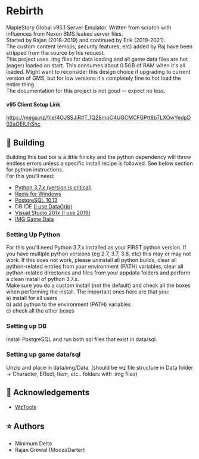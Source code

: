 # Rebirth
MapleStory Global v95.1 Server Emulator. Written from scratch with influences from Nexon BMS leaked server files.  
Started by Rajan (2018-2019) and continued by Erik (2019-2021).  
The custom content (emojis, security features, etc) added by Raj have been stripped from the source by his request.  
This project uses .img files for data loading and all game data files are hot (eager) loaded on start. This consumes about 0.5GB of RAM when it's all loaded. Might want to reconsider this design choice if upgrading to current version of GMS, but for low versions it's completely fine to hot load the entire thing.  
The documentation for this project is not good -- expect no less.  

#### v95 Client Setup Link
https://mega.nz/file/4OJSSJiR#T_1Q28mpC4UGCMCFGPtt8bTLXOwYedpD02aOElUhShc

## :hammer: Building
Building this bad boi is a little finicky and the python dependency will throw endless errors unless a specific install recipe is followed. See below section for python instructions.  
For this you'll need:  
* [Python 3.7.x (version is critical)](https://www.python.org/downloads/)
* [Redis for Windows](https://github.com/rgl/redis/downloads)
* [PostgreSQL 10.13](https://www.enterprisedb.com/downloads/postgres-postgresql-downloads)
* DB IDE [(I use DataGrip)](https://www.jetbrains.com/datagrip/)
* [Visual Studio 201x (I use 2019)](https://visualstudio.microsoft.com/vs/)
* [IMG Game Data](https://mega.nz/file/oaphzQ6D#C6rzgWqO9L-IGTZJHktZxhW4M5P1frbTJz-9oFyC3Wc)


### Setting Up Python
For this you'll need Python 3.7.x installed as your FIRST python version. If you have multiple python versions (eg 2.7, 3.7, 3.8, etc) this may or may not work. If this does not work, please uninstall all python builds, clear all python-related entries from your environment (PATH) variables, clear all python-related directories and files from your appdata folders and perform a clean install of python 3.7.x.  
Make sure you do a custom install (not the default) and check all the boxes when performing the install. The important ones here are that you:  
a) install for all users  
b) add python to the environment (PATH) variables  
c) check all the other boxes   

### Setting up DB
Install PostgreSQL and run both sql files that exist in data/sql.  

### Setting up game data/sql
Unzip and place in data/img/Data. (should be wz file structure in Data folder -> Character, Effect, Item, etc.. folders with .img files)  

## :book: Acknowledgements
* [WzTools](https://github.com/diamondo25/MapleManager/)  

## :star: Authors
* Minimum Delta  
* Rajan Grewal (Moozi/Darter)  
